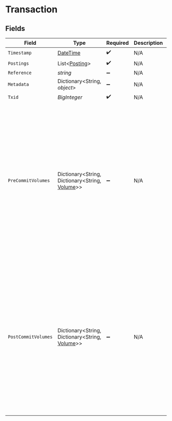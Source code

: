 # Transaction


## Fields

| Field                                                                                                                                          | Type                                                                                                                                           | Required                                                                                                                                       | Description                                                                                                                                    | Example                                                                                                                                        |
| ---------------------------------------------------------------------------------------------------------------------------------------------- | ---------------------------------------------------------------------------------------------------------------------------------------------- | ---------------------------------------------------------------------------------------------------------------------------------------------- | ---------------------------------------------------------------------------------------------------------------------------------------------- | ---------------------------------------------------------------------------------------------------------------------------------------------- |
| `Timestamp`                                                                                                                                    | [DateTime](https://learn.microsoft.com/en-us/dotnet/api/system.datetime?view=net-5.0)                                                          | :heavy_check_mark:                                                                                                                             | N/A                                                                                                                                            |                                                                                                                                                |
| `Postings`                                                                                                                                     | List<[Posting](../../Models/Components/Posting.md)>                                                                                            | :heavy_check_mark:                                                                                                                             | N/A                                                                                                                                            |                                                                                                                                                |
| `Reference`                                                                                                                                    | *string*                                                                                                                                       | :heavy_minus_sign:                                                                                                                             | N/A                                                                                                                                            | ref:001                                                                                                                                        |
| `Metadata`                                                                                                                                     | Dictionary<String, *object*>                                                                                                                   | :heavy_minus_sign:                                                                                                                             | N/A                                                                                                                                            |                                                                                                                                                |
| `Txid`                                                                                                                                         | *BigInteger*                                                                                                                                   | :heavy_check_mark:                                                                                                                             | N/A                                                                                                                                            |                                                                                                                                                |
| `PreCommitVolumes`                                                                                                                             | Dictionary<String, Dictionary<String, [Volume](../../Models/Components/Volume.md)>>                                                            | :heavy_minus_sign:                                                                                                                             | N/A                                                                                                                                            | {<br/>"orders:1": {<br/>"USD": {<br/>"input": 100,<br/>"output": 10,<br/>"balance": 90<br/>}<br/>},<br/>"orders:2": {<br/>"USD": {<br/>"input": 100,<br/>"output": 10,<br/>"balance": 90<br/>}<br/>}<br/>} |
| `PostCommitVolumes`                                                                                                                            | Dictionary<String, Dictionary<String, [Volume](../../Models/Components/Volume.md)>>                                                            | :heavy_minus_sign:                                                                                                                             | N/A                                                                                                                                            | {<br/>"orders:1": {<br/>"USD": {<br/>"input": 100,<br/>"output": 10,<br/>"balance": 90<br/>}<br/>},<br/>"orders:2": {<br/>"USD": {<br/>"input": 100,<br/>"output": 10,<br/>"balance": 90<br/>}<br/>}<br/>} |